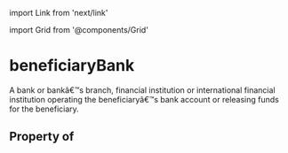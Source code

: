 import Link from 'next/link'
  
import Grid from '@components/Grid'

# beneficiaryBank

A bank or bankâ€™s branch, financial institution or international financial institution operating the beneficiaryâ€™s bank account or releasing funds for the beneficiary.

## Property of



